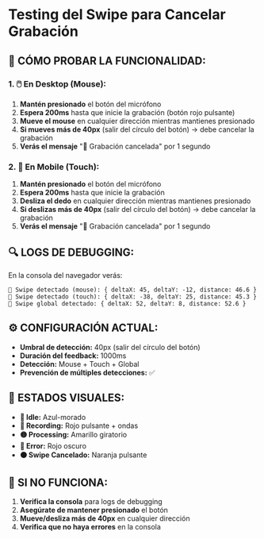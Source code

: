# Testing del Swipe para Cancelar Grabación

## 🧪 CÓMO PROBAR LA FUNCIONALIDAD:

### **1. 🖱️ En Desktop (Mouse):**
1. **Mantén presionado** el botón del micrófono
2. **Espera 200ms** hasta que inicie la grabación (botón rojo pulsante)
3. **Mueve el mouse** en cualquier dirección mientras mantienes presionado
4. **Si mueves más de 40px** (salir del círculo del botón) → debe cancelar la grabación
5. **Verás el mensaje** "🚫 Grabación cancelada" por 1 segundo

### **2. 📱 En Mobile (Touch):**
1. **Mantén presionado** el botón del micrófono
2. **Espera 200ms** hasta que inicie la grabación
3. **Desliza el dedo** en cualquier dirección mientras mantienes presionado
4. **Si deslizas más de 40px** (salir del círculo del botón) → debe cancelar la grabación
5. **Verás el mensaje** "🚫 Grabación cancelada" por 1 segundo

## 🔍 LOGS DE DEBUGGING:

En la consola del navegador verás:
```
🔄 Swipe detectado (mouse): { deltaX: 45, deltaY: -12, distance: 46.6 }
🔄 Swipe detectado (touch): { deltaX: -38, deltaY: 25, distance: 45.3 }
🔄 Swipe global detectado: { deltaX: 52, deltaY: 8, distance: 52.6 }
```

## ⚙️ CONFIGURACIÓN ACTUAL:

- **Umbral de detección:** 40px (salir del círculo del botón)
- **Duración del feedback:** 1000ms
- **Detección:** Mouse + Touch + Global
- **Prevención de múltiples detecciones:** ✅

## 🎯 ESTADOS VISUALES:

- **🔵 Idle:** Azul-morado
- **🔴 Recording:** Rojo pulsante + ondas
- **🟡 Processing:** Amarillo giratorio
- **🔴 Error:** Rojo oscuro
- **🟠 Swipe Cancelado:** Naranja pulsante

## 🐛 SI NO FUNCIONA:

1. **Verifica la consola** para logs de debugging
2. **Asegúrate de mantener presionado** el botón
3. **Mueve/desliza más de 40px** en cualquier dirección
4. **Verifica que no haya errores** en la consola
